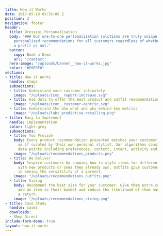 ```yaml
---
title: How it Works
date: 2017-05-18 09:56:00 Z
position: 2
navigation: footer
header:
  title: Dressipi Personalisation
  body: "### Our one-to-one personalisation solutions are truly unique. We provide
    personalised recommendations for all customers regardless of whether they have
    a profit or not."
  button:
    copy: Book a Demo
    url: "/contact"
  hero-image: "/uploads/banner__how-it-works.jpg"
  color: "#F0F0F0"
sections:
- title: How it Works
  handle: steps
  subsections:
  - title: Understand each customer intimately
    image: "/uploads/icon__report-increase.svg"
  - title: Use data to offer the best product and outfit recommendations
    image: "/uploads/icon__customer-centric.svg"
  - title: Understand the who what and why behind key metrics
    image: "/uploads/labs_predictive-retailing.png"
- title: Easy to Implement
  handle: implementation
  color: light-grey
  subsections:
  - title: You Provide
    body: Every product recommendation presented matches your customer’s preferences
      as if curated by their own personal stylist. Our algorithms consider multiple
      data points including preferences, context, intent, activity and trend sentiment.
    image: "/uploads/recommendations_products.png"
  - title: We Deliver
    body: Inspire customers by showing how to style items for different occasions
      with new products or ones they already own. Outfits give customers the confidence
      in seeing the versatility of a garment.
    image: "/uploads/recommendations_outfits.png"
  - title: Sizing
    body: Recommend the best size for your customer. Give them extra confidence to
      add an item to their basket and reduce the likelihood of them having to make
      a return.
    image: "/uploads/recommendations_sizing.png"
- title: Case Study
  handle: cases
  downloads:
  - Shop Direct
include-form-demo: true
layout: how-it-works
---
```


